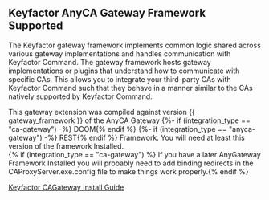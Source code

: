 ## Keyfactor AnyCA Gateway Framework Supported
The Keyfactor gateway framework implements common logic shared across various gateway implementations and handles communication with Keyfactor Command. The gateway framework hosts gateway implementations or plugins that understand how to communicate with specific CAs. This allows you to integrate your third-party CAs with Keyfactor Command such that they behave in a manner similar to the CAs natively supported by Keyfactor Command.




This gateway extension was compiled against version {{ gateway_framework }} of the AnyCA Gateway 
{%- if (integration_type == "ca-gateway")  -%} DCOM{% endif %} 
{%- if (integration_type == "anyca-gateway")  -%} REST{% endif %} Framework.  You will need at least this version of the framework Installed.  
{% if (integration_type == "ca-gateway")  %} If you have a later AnyGateway Framework Installed you will probably need to add binding redirects in the CAProxyServer.exe.config file to make things work properly.{% endif %}


[Keyfactor CAGateway Install Guide](https://software.keyfactor.com/Guides/AnyGateway_Generic/Content/AnyGateway/Introduction.htm)


